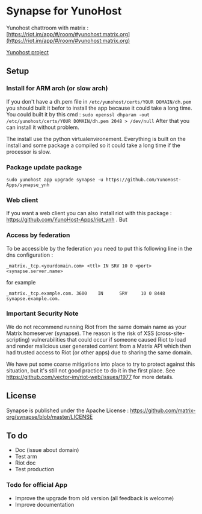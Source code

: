 Synapse for YunoHost
====================

Yunohost chattroom with matrix : [https://riot.im/app/#/room/#yunohost:matrix.org](https://riot.im/app/#/room/#yunohost:matrix.org)

[Yunohost project](https://yunohost.org/#/)

Setup
-----

### Install for ARM arch (or slow arch)

If you don't have a dh.pem file in `/etc/yunohost/certs/YOUR DOMAIN/dh.pem` you should built it befor to install the app because it could take a long time.
You could built it by this cmd : `sudo openssl dhparam -out /etc/yunohost/certs/YOUR DOMAIN/dh.pem 2048 > /dev/null`
After that you can install it without problem.

The install use the python virtualenvironement. Everything is built on the install and some package a compiled so it could take a long time if the processor is slow.

### Package update package

`sudo yunohost app upgrade synapse -u https://github.com/YunoHost-Apps/synapse_ynh`

### Web client

If you want a web client you can also install riot with this package : https://github.com/YunoHost-Apps/riot_ynh . But 

### Access by federation

To be accessible by the federation you need to put this following  line in the dns configuration :

```
_matrix._tcp.<yourdomain.com> <ttl> IN SRV 10 0 <port> <synapse.server.name>
```
for example
```
_matrix._tcp.example.com. 3600    IN      SRV     10 0 8448 synapse.example.com.
```
### Important Security Note

We do not recommend running Riot from the same domain name as your Matrix
homeserver (synapse).  The reason is the risk of XSS (cross-site-scripting)
vulnerabilities that could occur if someone caused Riot to load and render
malicious user generated content from a Matrix API which then had trusted
access to Riot (or other apps) due to sharing the same domain.

We have put some coarse mitigations into place to try to protect against this
situation, but it's still not good practice to do it in the first place.  See
https://github.com/vector-im/riot-web/issues/1977 for more details.

License
-------

Synapse is published under the Apache License : https://github.com/matrix-org/synapse/blob/master/LICENSE

To do
-----

- Doc (issue about domain)
- Test arm
- Riot doc
- Test production

### Todo for official App

- Improve the upgrade from old version (all feedback is welcome)
- Improve documentation
